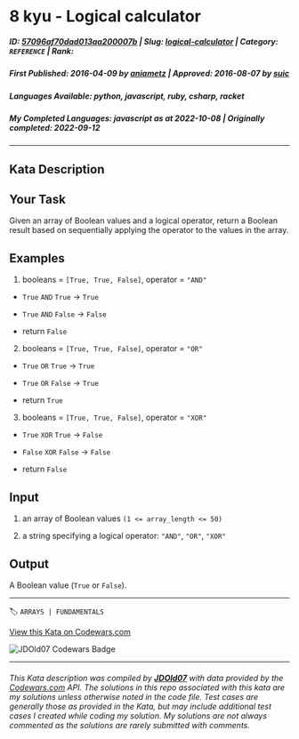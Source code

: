 # 8 kyu - Logical calculator

##### **ID**: [57096af70dad013aa200007b](https://www.codewars.com/kata/57096af70dad013aa200007b) | **Slug**: [logical-calculator](https://www.codewars.com/kata/57096af70dad013aa200007b) | **Category**: `REFERENCE` | **Rank**: <span style="color:white">8 kyu</span>

##### **First Published**: 2016-04-09 ***by*** [aniametz](https://www.codewars.com/users/aniametz) | **Approved**: 2016-08-07 ***by*** [suic](https://www.codewars.com/users/suic)

##### **Languages Available**: python, javascript, ruby, csharp, racket

##### **My Completed Languages**: javascript ***as at*** 2022-10-08 | **Originally completed**: 2022-09-12

---

## Kata Description


## Your Task



Given an array of Boolean values and a logical operator, return a Boolean result based on sequentially applying the operator to the values in the array.



## Examples



1) booleans = `[True, True, False]`, operator = `"AND"`

 * `True` `AND` `True`  -> `True`

 * `True` `AND` `False` -> `False`

 * return `False`



2) booleans = `[True, True, False]`, operator = `"OR"`

 * `True` `OR` `True`  -> `True`

 * `True` `OR` `False` -> `True`

 * return `True`



3) booleans = `[True, True, False]`, operator = `"XOR"`

 * `True` `XOR` `True`  -> `False`

 * `False` `XOR` `False` -> `False`

 * return `False`



## Input

1) an array of Boolean values `(1 <= array_length <= 50)`

2) a string specifying a logical operator: `"AND"`, `"OR"`, `"XOR"`



## Output

A Boolean value (`True` or `False`).

---


🏷 `ARRAYS | FUNDAMENTALS`


[View this Kata on Codewars.com](https://www.codewars.com/kata/57096af70dad013aa200007b)

![](https://www.codewars.com/users/jdold07/badges/large "JDOld07 Codewars Badge")

---

###### *This Kata description was compiled by [**JDOld07**](https://tpstech.dev) with data provided by the [Codewars.com](https://www.codewars.com) API.  The solutions in this repo associated with this kata are my solutions unless otherwise noted in the code file.  Test cases are generally those as provided in the Kata, but may include additional test cases I created while coding my solution.  My solutions are not always commented as the solutions are rarely submitted with comments.*
